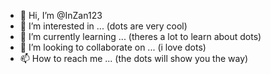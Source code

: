 - 👋 Hi, I’m @InZan123
- 👀 I’m interested in ... (dots are very cool)
- 🌱 I’m currently learning ... (theres a lot to learn about dots)
- 💞️ I’m looking to collaborate on ... (i love dots)
- 📫 How to reach me ... (the dots will show you the way)

<!---
InZan123/InZan123 is a ✨ special ✨ repository because its `README.md` (this file) appears on your GitHub profile.
You can click the Preview link to take a look at your changes.
--->

